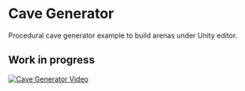 # Cave Generator

Procedural cave generator example to build arenas under Unity editor.

## Work in progress

[![Cave Generator Video](http://img.youtube.com/vi/fr2ivwvL-mY/0.jpg)](http://www.youtube.com/watch?v=fr2ivwvL-mY "Cave Generator Video")
